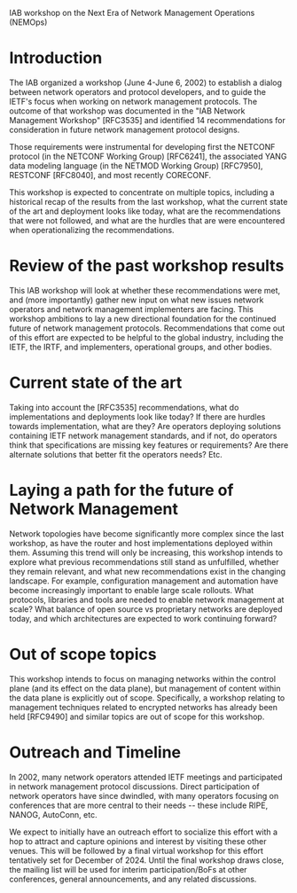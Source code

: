 IAB workshop on the Next Era of Network Management Operations  (NEMOps)

# Introduction

The IAB organized a workshop (June 4-June 6, 2002) to establish a
dialog between network operators and protocol developers, and to guide
the IETF's focus when working on network management protocols. The
outcome of that workshop was documented in the "IAB Network Management
Workshop" [RFC3535] and identified 14 recommendations for
consideration in future network management protocol designs.

Those requirements were instrumental for developing first the NETCONF
protocol (in the NETCONF Working Group) [RFC6241], the associated YANG
data modeling language (in the NETMOD Working Group) [RFC7950], 
RESTCONF [RFC8040], and most recently CORECONF.

This workshop is expected to concentrate on multiple topics, including
a historical recap of the results from the last workshop, what the
current state of the art and deployment looks like today, what are the recommendations that were not followed, and what are
the hurdles that are were encountered when operationalizing the recommendations.

# Review of the past workshop results

This IAB workshop will look at whether these recommendations were met,
and (more importantly) gather new input on what new issues network
operators and network management implementers are facing.  This
workshop ambitions to lay a new directional foundation for the continued
future of network management protocols.  Recommendations that come out
of this effort are expected to be helpful to the global industry, including the IETF, the IRTF, and
implementers, operational groups, and other bodies.

# Current state of the art

Taking into account the [RFC3535] recommendations, what do
implementations and deployments look like today? If there are hurdles
towards implementation, what are they?  Are operators deploying
solutions containing IETF network management standards, and if not, do
operators think that specifications are missing key features or
requirements? Are there alternate solutions that better fit the operators needs? Etc.

# Laying a path for the future of Network Management

Network topologies have become significantly more complex since the
last workshop, as have the router and host implementations deployed
within them.  Assuming this trend will only be increasing, this
workshop intends to explore what previous recommendations still stand
as unfulfilled, whether they remain relevant, and what new
recommendations exist in the changing landscape.  For example,
configuration management and automation have become increasingly
important to enable large scale rollouts.  What protocols, libraries
and tools are needed to enable network management at scale?  What
balance of open source vs proprietary networks are deployed today, and
which architectures are expected to work continuing forward?

# Out of scope topics

This workshop intends to focus on managing networks within the control
plane (and its effect on the data plane), but management of content
within the data plane is explicitly out of scope.  Specifically, a
workshop relating to management techniques related to encrypted
networks has already been held [RFC9490] and similar topics are out of
scope for this workshop.

# Outreach and Timeline

In 2002, many network operators attended IETF meetings and
participated in network management protocol discussions. Direct
participation of network operators have since dwindled, with many
operators focusing on conferences that are more central to their
needs -- these include RIPE, NANOG, AutoConn, etc.

We expect to initially have an outreach effort to socialize this effort
with a hop to attract and capture opinions and interest by visiting these other venues.  This
will be followed by a final virtual workshop for this effort
tentatively set for December of 2024.  Until the final workshop draws
close, the mailing list will be used for interim participation/BoFs at
other conferences, general announcements, and any related discussions.

